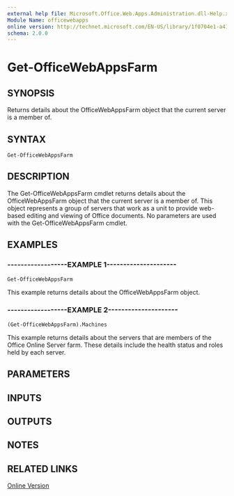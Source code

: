 ```yaml
---
external help file: Microsoft.Office.Web.Apps.Administration.dll-Help.xml
Module Name: officewebapps
online version: http://technet.microsoft.com/EN-US/library/1f0704e1-a41d-40e6-a31b-08b1926ce811(Office.15).aspx
schema: 2.0.0
---
```


# Get-OfficeWebAppsFarm

## SYNOPSIS
Returns details about the OfficeWebAppsFarm object that the current server is a member of.

## SYNTAX

```
Get-OfficeWebAppsFarm
```

## DESCRIPTION
The Get-OfficeWebAppsFarm cmdlet returns details about the OfficeWebAppsFarm object that the current server is a member of.
This object represents a group of servers that work as a unit to provide web-based editing and viewing of Office documents.
No parameters are used with the Get-OfficeWebAppsFarm cmdlet.

## EXAMPLES

### ------------------EXAMPLE 1---------------------
```
Get-OfficeWebAppsFarm
```

This example returns details about the OfficeWebAppsFarm object.

### ------------------EXAMPLE 2---------------------
```
(Get-OfficeWebAppsFarm).Machines
```

This example returns details about the servers that are members of the Office Online Server farm.
These details include the health status and roles held by each server.

## PARAMETERS

## INPUTS

## OUTPUTS

## NOTES

## RELATED LINKS

[Online Version](http://technet.microsoft.com/EN-US/library/1f0704e1-a41d-40e6-a31b-08b1926ce811(Office.15).aspx)

